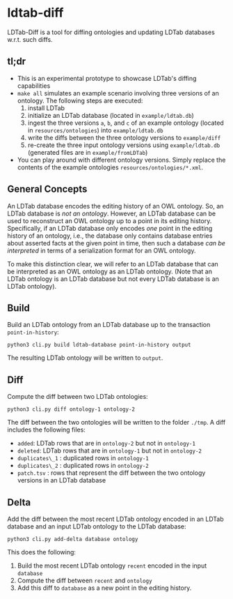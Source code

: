 # ldtab-diff

LDTab-Diff is a tool for diffing ontologies and updating LDTab databases w.r.t. such diffs.

## tl;dr

- This is an experimental prototype to showcase LDTab's diffing capabilities
- `make all` simulates an example scenario involving three versions of an ontology. The following steps are executed: 
  1. install LDTab
  2. initialize an LDTab database (located in `example/ldtab.db`)
  3. ingest the three versions `a`, `b`, and `c` of an example ontology (located in `resources/ontologies`) into `example/ldtab.db`
  4. write the diffs between the three ontology versions to `example/diff`
  5. re-create the three input ontology versions using `example/ldtab.db` (generated files are in `example/fromLDTab`)
- You can play around with different ontology versions. Simply replace the contents of the example ontologies `resources/ontologies/*.xml`.

## General Concepts

An LDTab database encodes the editing history of an OWL ontology.
So, an LDTab database is *not an ontology*.
However, an LDTab database can be used to reconstruct an OWL ontology up to a point in its editing history.
Specifically, if an LDTab database only encodes *one* point in the editing history of an ontology,
i.e., the database only contains database entries about asserted facts at the given point in time,
then such a database *can be interpreted* in terms of a serialization format for an OWL ontology.

To make this distinction clear, we will refer to an LDTab database that can be interpreted as an OWL ontology as an LDTab ontology.
(Note that an LDTab ontology is an LDTab database but not every LDTab database is an LDTab ontology).

## Build

Build an LDTab ontology from an LDTab database up to the transaction `point-in-history`:

`python3 cli.py build ldtab-database point-in-history output`

The resulting LDTab ontology will be written to `output`.

## Diff

Compute the diff between two LDTab ontologies:

`python3 cli.py diff ontology-1 ontology-2`

The diff between the two ontologies will be written to the folder `./tmp`.
A diff includes the following files:

- `added`: LDTab rows that are in `ontology-2` but not in `ontology-1`
- `deleted`: LDTab rows that are in `ontology-1` but not in `ontology-2`
- `duplicates\_1` : duplicated rows in `ontology-1`
- `duplicates\_2` : duplicated rows in `ontology-2`
- `patch.tsv` : rows that represent the diff between the two ontology versions in an LDTab database

## Delta

Add the diff between the most recent LDTab ontology encoded in an LDTab database and an input LDTab ontology
to the LDTab database:

`python3 cli.py add-delta database ontology`

This does the following:
1. Build the most recent LDTab ontology `recent` encoded in the input `database`
2. Compute the diff between `recent` and `ontology`
3. Add this diff to `database` as a new point in the editing history.
